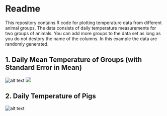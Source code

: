 # Readme

This repository contains R code for plotting temperature data from different animal groups. The data consists of daily temperature measurements for two groups of animals. You can add more groups to the data set as long as you do not destory the name of the columns. In this example the data are randomly generated. 

## 1. Daily Mean Temperature of Groups (with Standard Error in Mean) 

![alt text](temp0.svg)
<img src="https://github.com/sulovek/githubtestsulove/blob/26b53a9f22702662870a1e39c3ad0489a2ef7bc2/Plot%20Results/temp0.svg">

## 2. Daily Temperature of Pigs 

![alt text](temp1.svg)




